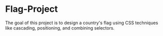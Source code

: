 # Flag-Project
The goal of this project is to design a country's flag using CSS techniques like cascading, positioning, and combining selectors.
